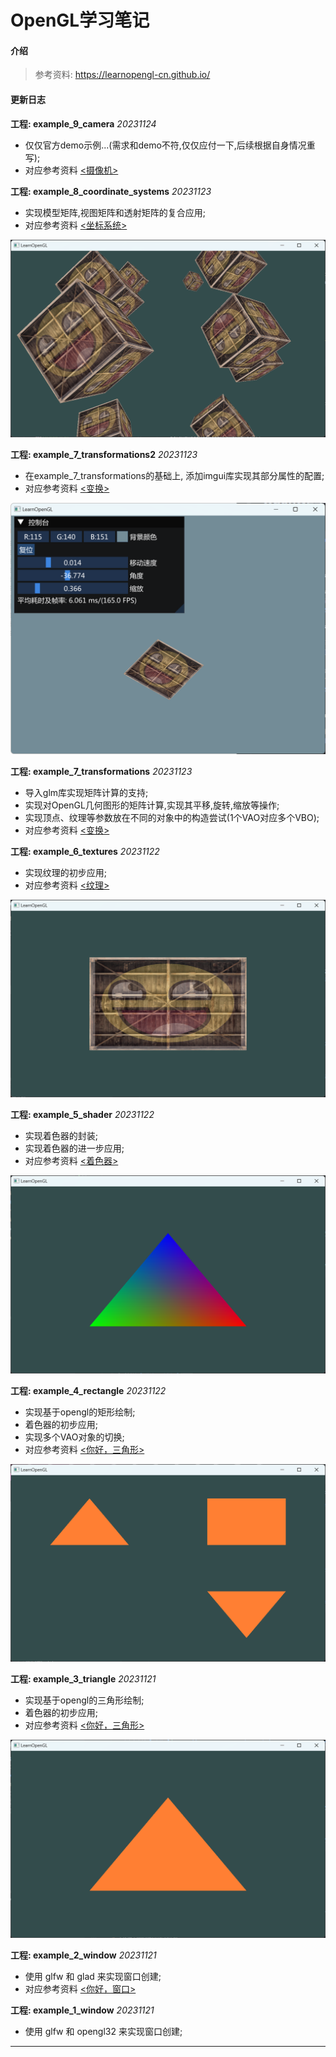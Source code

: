 # OpenGL学习笔记

#### 介绍
> 参考资料: https://learnopengl-cn.github.io/

####  更新日志


**工程: example_9_camera**  *20231124*

* 仅仅官方demo示例...(需求和demo不符,仅仅应付一下,后续根据自身情况重写);
* 对应参考资料 [<摄像机>](https://learnopengl-cn.github.io/01%20Getting%20started/09%20Camera/)



**工程: example_8_coordinate_systems**  *20231123*

* 实现模型矩阵,视图矩阵和透射矩阵的复合应用;
* 对应参考资料 [<坐标系统>](https://learnopengl-cn.github.io/01%20Getting%20started/08%20Coordinate%20Systems/)

![example8](doc/example8.png)



**工程: example_7_transformations2**  *20231123*

* 在example_7_transformations的基础上, 添加imgui库实现其部分属性的配置;
* 对应参考资料 [<变换>](https://learnopengl-cn.github.io/01%20Getting%20started/07%20Transformations/)

![example7](doc/example7.png)



**工程: example_7_transformations**  *20231123*

* 导入glm库实现矩阵计算的支持;
* 实现对OpenGL几何图形的矩阵计算,实现其平移,旋转,缩放等操作;
* 实现顶点、纹理等参数放在不同的对象中的构造尝试(1个VAO对应多个VBO);
* 对应参考资料 [<变换>](https://learnopengl-cn.github.io/01%20Getting%20started/07%20Transformations/)





**工程: example_6_textures**  *20231122*

* 实现纹理的初步应用;
* 对应参考资料 [<纹理>](https://learnopengl-cn.github.io/01%20Getting%20started/06%20Textures/)

![example6](doc/example6.png)



**工程: example_5_shader**  *20231122*

* 实现着色器的封装;
* 实现着色器的进一步应用;
* 对应参考资料 [<着色器>](https://learnopengl-cn.github.io/01%20Getting%20started/05%20Shaders/)

![example5](doc/example5.png)



**工程: example_4_rectangle**  *20231122*

* 实现基于opengl的矩形绘制;
* 着色器的初步应用;
* 实现多个VAO对象的切换;
* 对应参考资料 [<你好，三角形>](https://learnopengl-cn.github.io/01%20Getting%20started/04%20Hello%20Triangle/)

![example4](doc/example4.png)



**工程: example_3_triangle**  *20231121*

* 实现基于opengl的三角形绘制;
* 着色器的初步应用;
* 对应参考资料 [<你好，三角形>](https://learnopengl-cn.github.io/01%20Getting%20started/04%20Hello%20Triangle/) 

![example3](doc/example3.png)



**工程: example_2_window**  *20231121*

* 使用 glfw 和 glad 来实现窗口创建;
* 对应参考资料 [<你好，窗口>](https://learnopengl-cn.github.io/01%20Getting%20started/03%20Hello%20Window//)



**工程: example_1_window**  *20231121*

* 使用 glfw 和 opengl32 来实现窗口创建;

-------
